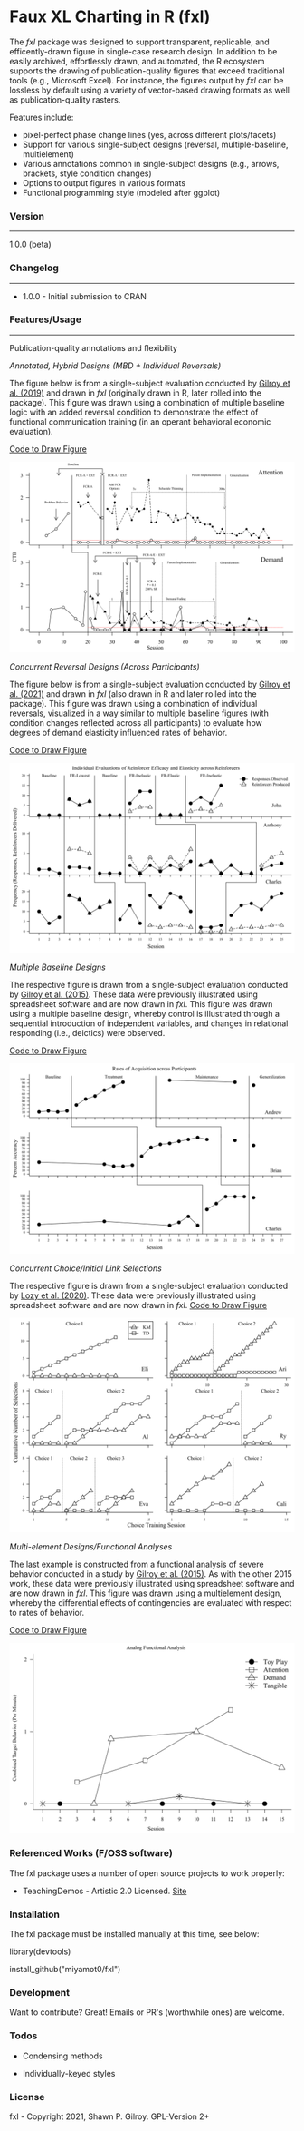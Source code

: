 
# Faux XL Charting in R (fxl)

The _fxl_ package was designed to support transparent, replicable, and efficently-drawn figure in single-case research design. In addition to be easily archived, effortlessly drawn, and automated, the R ecosystem supports the drawing of publication-quality figures that exceed traditional tools (e.g., Microsoft Excel). For instance, the figures output by _fxl_ can be lossless by default using a variety of vector-based drawing formats as well as publication-quality rasters.

Features include:
 - pixel-perfect phase change lines (yes, across different plots/facets)
 - Support for various single-subject designs (reversal, multiple-baseline, multielement)
 - Various annotations common in single-subject designs (e.g., arrows, brackets, style condition changes)
 - Options to output figures in various formats
 - Functional programming style (modeled after ggplot)

### Version

------

1.0.0 (beta)

### Changelog

------

* 1.0.0 - Initial submission to CRAN

### Features/Usage

------

Publication-quality annotations and flexibility

*Annotated, Hybrid Designs (MBD + Individual Reversals)*

The figure below is from a single-subject evaluation conducted by [Gilroy et al. (2019)](https://doi.org/10.1080/17518423.2019.1646342) and drawn in *fxl* (originally drawn in R, later rolled into the package). This figure was drawn using a combination of multiple baseline logic with an added reversal condition to demonstrate the effect of functional communication training (in an operant behavioral economic evaluation).

[Code to Draw Figure](https://github.com/miyamot0/fxl/blob/main/demo/annotatedplot.R)

![Gilroy et al 2019](https://github.com/miyamot0/fxl/blob/main/man/figures/annotatedfigure2.svg?raw=true)

*Concurrent Reversal Designs (Across Participants)*

The figure below is from a single-subject evaluation conducted by [Gilroy et al. (2021)](https://doi.org/10.1002/jaba.826) and drawn in *fxl* (also drawn in R and later rolled into the package). This figure was drawn using a combination of individual reversals, visualized in a way similar to multiple baseline figures (with condition changes reflected across all participants) to evaluate how degrees of demand elasticity influenced rates of behavior.

[Code to Draw Figure](https://github.com/miyamot0/fxl/blob/main/demo/concurrentplot.R)

![Gilroy et al 2021](https://github.com/miyamot0/fxl/blob/main/man/figures/concurrentfigure.svg?raw=true)

*Multiple Baseline Designs*

The respective figure is drawn from a single-subject evaluation conducted by [Gilroy et al. (2015)](https://doi.org/10.1016/j.rasd.2015.04.004). These data were previously illustrated using spreadsheet software and are now drawn in *fxl*. This figure was drawn using a multiple baseline design, whereby control is illustrated through a sequential introduction of independent variables, and changes in relational responding (i.e., deictics) were observed. 

[Code to Draw Figure](https://github.com/miyamot0/fxl/blob/main/demo/multiplebaselineplot.R)

![Gilroy et al 2015](https://github.com/miyamot0/fxl/blob/main/man/figures/multiplebaselinefigure.svg?raw=true)

*Concurrent Choice/Initial Link Selections*

The respective figure is drawn from a single-subject evaluation conducted by [Lozy et al. (2020)](https://doi.org/10.1002/jaba.677). These data were previously illustrated using spreadsheet software and are now drawn in *fxl*. 
[Code to Draw Figure](https://github.com/miyamot0/fxl/blob/main/demo/concurrentplot.R)

![Lozy et al 2020](https://github.com/miyamot0/fxl/blob/main/man/figures/cumulativefigure.svg?raw=true)

*Multi-element Designs/Functional Analyses*

The last example is constructed from a functional analysis of severe behavior conducted in a study by [Gilroy et al. (2015)](https://doi.org/10.1016/j.rasd.2015.04.004). As with the other 2015 work, these data were previously illustrated using spreadsheet software and are now drawn in *fxl*. This figure was drawn using a multielement design, whereby the differential effects of contingencies are evaluated with respect to rates of behavior. 

[Code to Draw Figure](https://github.com/miyamot0/fxl/blob/main/demo/faplot.R)

![Gilroy et al 2019](https://github.com/miyamot0/fxl/blob/main/man/figures/fafigure.svg?raw=true)

### Referenced Works (F/OSS software)

The fxl package uses a number of open source projects to work properly:

* TeachingDemos - Artistic 2.0 Licensed. [Site](https://cran.r-project.org/web/packages/TeachingDemos/index.html)

### Installation

The fxl package must be installed manually at this time, see below: 

library(devtools)

install_github("miyamot0/fxl")

### Development

Want to contribute? Great! Emails or PR's (worthwhile ones) are welcome.

### Todos

* Condensing methods

* Individually-keyed styles

### License

fxl - Copyright 2021, Shawn P. Gilroy. GPL-Version 2+
